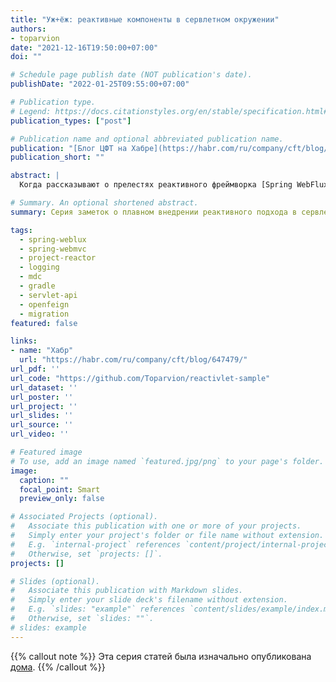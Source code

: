 ```yaml
---
title: "Уж+ёж: реактивные компоненты в сервлетном окружении"
authors:
- toparvion
date: "2021-12-16T19:50:00+07:00"
doi: ""

# Schedule page publish date (NOT publication's date).
publishDate: "2022-01-25T09:55:00+07:00"

# Publication type.
# Legend: https://docs.citationstyles.org/en/stable/specification.html#appendix-iii-types
publication_types: ["post"]

# Publication name and optional abbreviated publication name.
publication: "[Блог ЦФТ на Хабре](https://habr.com/ru/company/cft/blog/647479/)"
publication_short: ""

abstract: |
  Когда рассказывают о прелестях реактивного фреймворка [Spring WebFlux](https://docs.spring.io/spring-framework/docs/current/reference/html/web-reactive.html#webflux) и его подкапотном [Project Reactor](https://projectreactor.io/), для примера чаще всего показывают новые, создаваемые с нуля приложения. Однако на практике приходится строить из готовых блоков, в том числе собственных прикладных и инфраструктурных модулей, которые уже написаны в императивном стиле и опираются на сервлетный стек. Как правило, такие модули нельзя/некогда/неохота *(нужное подчеркнуть)* переписывать, поэтому надо как-то адаптировать их создаваемому реактивному приложению с минимумом правок (а лучше без них вовсе). О некоторых подходах к такой задаче и пойдёт речь в этой серии из 3 заметок.

# Summary. An optional shortened abstract.
summary: Серия заметок о плавном внедрении реактивного подхода в сервлетные enterprise-приложения на Spring

tags:
  - spring-weblux
  - spring-webmvc
  - project-reactor
  - logging
  - mdc
  - gradle
  - servlet-api
  - openfeign
  - migration
featured: false

links:
- name: "Хабр"
  url: "https://habr.com/ru/company/cft/blog/647479/"
url_pdf: ''
url_code: "https://github.com/Toparvion/reactivlet-sample"
url_dataset: ''
url_poster: ''
url_project: ''
url_slides: ''
url_source: ''
url_video: ''

# Featured image
# To use, add an image named `featured.jpg/png` to your page's folder.
image:
  caption: ""
  focal_point: Smart
  preview_only: false

# Associated Projects (optional).
#   Associate this publication with one or more of your projects.
#   Simply enter your project's folder or file name without extension.
#   E.g. `internal-project` references `content/project/internal-project/index.md`.
#   Otherwise, set `projects: []`.
projects: []

# Slides (optional).
#   Associate this publication with Markdown slides.
#   Simply enter your slide deck's filename without extension.
#   E.g. `slides: "example"` references `content/slides/example/index.md`.
#   Otherwise, set `slides: ""`.
# slides: example
---
```

{{% callout note %}}
Эта серия статей была изначально опубликована [дома](/series/reactivlet/).
{{% /callout %}}

